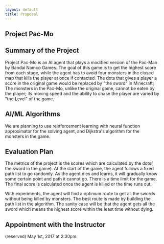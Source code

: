 ```yaml
---
layout: default
title: Proposal
---
```

## Project Pac-Mo

## Summary of the Project
Project Pac-Mo is an AI agent that plays a modified version of the Pac-Man by Bandai Namco Games. The goal of this game is to get the highest score from each stage, while the agent has to avoid four monsters in the closed map that kills the player at once if contacted. The dots that gives a player a score in the original game would be replaced by "the sword" in Minecraft; The monsters in the Pac-Mo, unlike the original game, cannot be eaten by the player; its moving speed and the ability to chase the player are varied by "the Level" of the game.

## AI/ML Algorithms
We are planning to use reinforcement learning with neural function approximator for the solving agent, and Dijkstra's algorithm for the monsters in the game.

## Evaluation Plan
The metrics of the project is the scores which are calculated by the dots( the sword in the game). At the start of the game, the agent follows a fixed path list to go randomly. As the agent dies and learns, it will gradually know some certain point and path it cannot go. There is a time limit for the game. The final score is calculated once the agent is killed or the time runs out. 

With experiments, the agent will find a optimum route to get all the swords without being killed by monsters. The best route is made by building the path list in the algorithm. The sanity case will be that the agent gets all the sword which means the highest score within the least time without dying.

## Appointment with the Instructor
(reserved) May 1st, 2017 at 2:30pm
